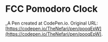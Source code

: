 # FCC Pomodoro Clock
 _A Pen created at CodePen.io. Original URL: [https://codepen.io/TheNefari/pen/pooqEpW](https://codepen.io/TheNefari/pen/pooqEpW).

 